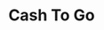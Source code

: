 ---
title: Cash To Go
slug: cash-to-go
updated-on: '2024-05-30T13:44:31.749Z'
created-on: '2024-05-30T13:41:46.671Z'
published-on: '2024-05-30T13:54:32.469Z'
f_city-state-2:
- cms/city/hesperia-ca.md
- cms/city/yucaipa-ca.md
- cms/city/riverside-ca.md
- cms/city/dolton-il.md
- cms/city/alexandria-ky.md
- cms/city/pearl-ms.md
- cms/city/columbia-tn.md
- cms/city/san-bernardino-ca.md
- cms/city/winter-park-fl.md
- cms/city/council-bluffs-ia.md
- cms/city/round-lake-beach-il.md
- cms/city/round-lake-heights-il.md
- cms/city/marion-in.md
f_locations:
- cms/payday-loan/cash-to-go-8734.md
- cms/payday-loan/cash-to-go-8735.md
- cms/payday-loan/cash-to-go-8736.md
- cms/payday-loan/cash-to-go-8737.md
- cms/payday-loan/cash-to-go-8738.md
- cms/payday-loan/cash-to-go-8739.md
- cms/payday-loan/cash-to-go-8740.md
- cms/payday-loan/cash-to-go-8741.md
- cms/payday-loan/cash-to-go-8742.md
- cms/payday-loan/cash-to-go-8743.md
- cms/payday-loan/cash-to-go-8744.md
- cms/payday-loan/cash-to-go-8745.md
- cms/payday-loan/cash-to-go-8746.md
- cms/payday-loan/cash-to-go-8747.md
- cms/payday-loan/cash-to-go-8748.md
- cms/payday-loan/cash-to-go-8749.md
- cms/payday-loan/cash-to-go-8750.md
- cms/payday-loan/cash-to-go-8751.md
- cms/payday-loan/cash-to-go-8752.md
- cms/payday-loan/cash-to-go-8753.md
f_states:
- cms/state/california.md
- cms/state/illinois.md
- cms/state/kentucky.md
- cms/state/mississippi.md
- cms/state/tennessee.md
- cms/state/florida.md
- cms/state/iowa.md
- cms/state/indiana.md
layout: '[company].html'
tags: company
---